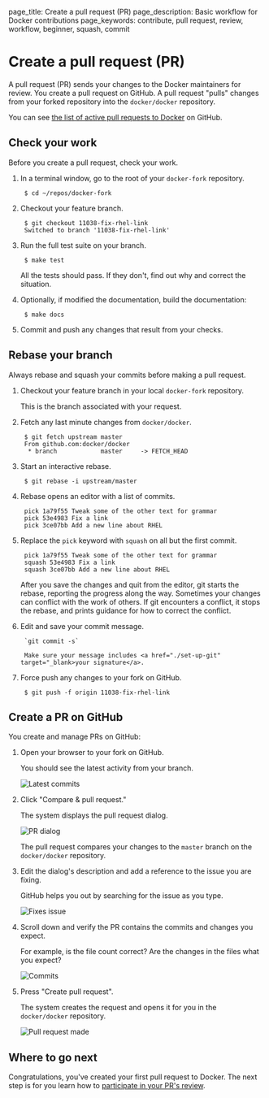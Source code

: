 page_title: Create a pull request (PR)
page_description: Basic workflow for Docker contributions
page_keywords: contribute, pull request, review, workflow, beginner, squash, commit

# Create a pull request (PR)

A pull request (PR) sends your changes to the Docker maintainers for review. You
create a pull request on GitHub. A pull request "pulls" changes from your forked
repository into the `docker/docker` repository.

You can see <a href="https://github.com/docker/docker/pulls" target="_blank">the
list of active pull requests to Docker</a> on GitHub.

## Check your work

Before you create a pull request, check your work.

1. In a terminal window, go to the root of your `docker-fork` repository. 

        $ cd ~/repos/docker-fork

2. Checkout your feature branch.

        $ git checkout 11038-fix-rhel-link
        Switched to branch '11038-fix-rhel-link'

3. Run the full test suite on your branch.

		$ make test

	All the tests should pass. If they don't, find out why and correct the
	situation. 
    
4. Optionally, if modified the documentation, build the documentation:

		$ make docs

5. Commit and push any changes that result from your checks.

## Rebase your branch

Always rebase and squash your commits before making a pull request. 

1. Checkout your feature branch in your local `docker-fork` repository.

    This is the branch associated with your request.

2. Fetch any last minute changes from `docker/docker`.

        $ git fetch upstream master
        From github.com:docker/docker
         * branch            master     -> FETCH_HEAD

3. Start an interactive rebase.

        $ git rebase -i upstream/master

4. Rebase opens an editor with a list of commits.

        pick 1a79f55 Tweak some of the other text for grammar
        pick 53e4983 Fix a link
        pick 3ce07bb Add a new line about RHEL

5. Replace the `pick` keyword with `squash` on all but the first commit.

        pick 1a79f55 Tweak some of the other text for grammar
        squash 53e4983 Fix a link
        squash 3ce07bb Add a new line about RHEL

    After you save the changes and quit from the editor, git starts
    the rebase, reporting the progress along the way. Sometimes
    your changes can conflict with the work of others. If git
    encounters a conflict, it stops the rebase, and prints guidance
    for how to correct the conflict.

6. Edit and save your commit message.

		`git commit -s`

		Make sure your message includes <a href="./set-up-git" target="_blank>your signature</a>.

7. Force push any changes to your fork on GitHub.

        $ git push -f origin 11038-fix-rhel-link
        
## Create a PR on GitHub

You create and manage PRs on GitHub:

1. Open your browser to your fork on GitHub.

    You should see the latest activity from your branch.

    ![Latest commits](/project/images/latest_commits.png)


2. Click "Compare & pull request."

    The system displays the pull request dialog. 

    ![PR dialog](/project/images/to_from_pr.png)

    The pull request compares your changes to the `master` branch on the
    `docker/docker` repository.

3. Edit the dialog's description and add a reference to the issue you are fixing.

    GitHub helps you out by searching for the issue as you type.

    ![Fixes issue](/project/images/fixes_num.png)

4. Scroll down and verify the PR contains the commits and changes you expect.

    For example, is the file count correct? Are the changes in the files what
    you expect?

    ![Commits](/project/images/commits_expected.png)

5. Press "Create pull request".

    The system creates the request and opens it for you in the `docker/docker`
    repository.

    ![Pull request made](/project/images/pull_request_made.png)


## Where to go next

Congratulations, you've created your first pull request to Docker. The next
step is for you learn how to [participate in your PR's
review](/project/review-pr/).
